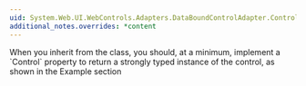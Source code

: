 ```yaml
---
uid: System.Web.UI.WebControls.Adapters.DataBoundControlAdapter.Control
additional_notes.overrides: *content
---
```


<p>When you inherit from the <xref href="System.Web.UI.WebControls.Adapters.DataBoundControlAdapter"></xref> class, you should, at a minimum, implement a `Control` property to return a strongly typed instance of the control, as shown in the Example section</p>


